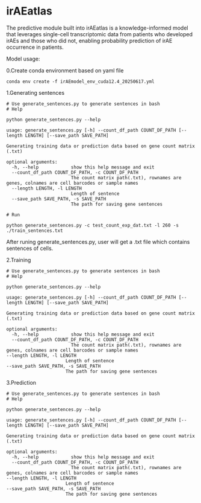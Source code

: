# irAEatlas
The predictive module built into irAEatlas is a knowledge-informed model that leverages single-cell transcriptomic data from patients who developed irAEs and those who did not, enabling probability prediction of irAE occurrence in patients.

Model usage: 

0.Create conda environment based on yaml file

    conda env create -f irAEmodel_env_cuda12.4_20250617.yml 

1.Generating sentences

    # Use generate_sentences.py to generate sentences in bash 
    # Help
    
    python generate_sentences.py --help
    
    usage: generate_sentences.py [-h] --count_df_path COUNT_DF_PATH [--length LENGTH] [--save_path SAVE_PATH]
    
    Generating training data or prediction data based on gene count matrix (.txt)
    
    optional arguments:
      -h, --help            show this help message and exit
      --count_df_path COUNT_DF_PATH, -c COUNT_DF_PATH
                            The count matrix path(.txt), rownames are genes, colnames are cell barcodes or sample names
      --length LENGTH, -l LENGTH
                            Length of sentence
      --save_path SAVE_PATH, -s SAVE_PATH
                            The path for saving gene sentences

    # Run
    
    python generate_sentences.py -c test_count_exp_dat.txt -l 260 -s ./train_sentences.txt
After runing generate_sentences.py, user will get a .txt file which contains sentences of cells.

2.Training

    # Use generate_sentences.py to generate sentences in bash 
    # Help
    
    python generate_sentences.py --help
    
    usage: generate_sentences.py [-h] --count_df_path COUNT_DF_PATH [--length LENGTH] [--save_path SAVE_PATH]
    
    Generating training data or prediction data based on gene count matrix (.txt)
    
    optional arguments:
      -h, --help            show this help message and exit
      --count_df_path COUNT_DF_PATH, -c COUNT_DF_PATH
                            The count matrix path(.txt), rownames are genes, colnames are cell barcodes or sample names
    --length LENGTH, -l LENGTH
                          Length of sentence
    --save_path SAVE_PATH, -s SAVE_PATH
                          The path for saving gene sentences

3.Prediction

    # Use generate_sentences.py to generate sentences in bash 
    # Help
    
    python generate_sentences.py --help
    
    usage: generate_sentences.py [-h] --count_df_path COUNT_DF_PATH [--length LENGTH] [--save_path SAVE_PATH]
    
    Generating training data or prediction data based on gene count matrix (.txt)
    
    optional arguments:
      -h, --help            show this help message and exit
      --count_df_path COUNT_DF_PATH, -c COUNT_DF_PATH
                            The count matrix path(.txt), rownames are genes, colnames are cell barcodes or sample names
    --length LENGTH, -l LENGTH
                          Length of sentence
    --save_path SAVE_PATH, -s SAVE_PATH
                          The path for saving gene sentences
